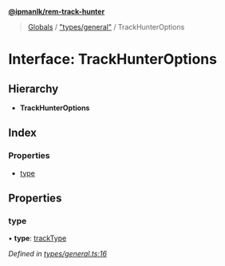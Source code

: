 **[@ipmanlk/rem-track-hunter](../README.md)**

> [Globals](../globals.md) / ["types/general"](../modules/_types_general_.md) / TrackHunterOptions

# Interface: TrackHunterOptions

## Hierarchy

* **TrackHunterOptions**

## Index

### Properties

* [type](_types_general_.trackhunteroptions.md#type)

## Properties

### type

•  **type**: [trackType](../modules/_types_general_.md#tracktype)

*Defined in [types/general.ts:16](https://github.com/ipmanlk/rem-track-hunter/blob/1b078d0/lib/types/general.ts#L16)*
